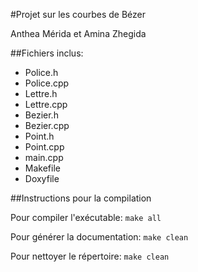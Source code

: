 #Projet sur les courbes de Bézer

Anthea Mérida et Amina Zhegida

##Fichiers inclus:
- Police.h
- Police.cpp
- Lettre.h
- Lettre.cpp
- Bezier.h
- Bezier.cpp
- Point.h
- Point.cpp
- main.cpp
- Makefile
- Doxyfile

##Instructions pour la compilation

Pour compiler l'exécutable: `make all`

Pour générer la documentation: `make clean`

Pour nettoyer le répertoire: `make clean`